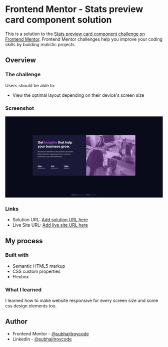 # Frontend Mentor - Stats preview card component solution

This is a solution to the [Stats preview card component challenge on Frontend Mentor](https://www.frontendmentor.io/challenges/stats-preview-card-component-8JqbgoU62). Frontend Mentor challenges help you improve your coding skills by building realistic projects.

## Overview

### The challenge

Users should be able to:

- View the optimal layout depending on their device's screen size

### Screenshot

![](https://github.com/subhajitroycode/stats-preview-card-component/blob/master/images/Screenshot%202021-05-08%20230626.jpg)

### Links

- Solution URL: [Add solution URL here](https://your-solution-url.com)
- Live Site URL: [Add live site URL here](https://your-live-site-url.com)

## My process

### Built with

- Semantic HTML5 markup
- CSS custom properties
- Flexbox

### What I learned

I learned how to make website responsive for every screen size and some css design elements too.

## Author

- Frontend Mentor - [@subhajitroycode](https://www.frontendmentor.io/profile/subhajitroycode)
- Linkedin - [@subhajitroycode](https://www.linkedin.com/in/subhajitroycode/)
